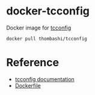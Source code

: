 # docker-tcconfig
Docker image for [tcconfig]( https://github.com/thombashi/tcconfig )

```
docker pull thombashi/tcconfig
```

# Reference
- [tcconfig documentation]( https://github.com/thombashi/tcconfig )
- [Dockerfile]( https://github.com/thombashi/docker-tcconfig/blob/master/Dockerfile )
